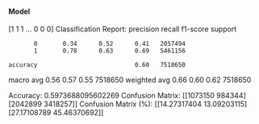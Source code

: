 #### Model
[1 1 1 ... 0 0 0]
Classification Report:
              precision    recall  f1-score   support

           0       0.34      0.52      0.41   2057494
           1       0.78      0.63      0.69   5461156

    accuracy                           0.60   7518650
   macro avg       0.56      0.57      0.55   7518650
weighted avg       0.66      0.60      0.62   7518650

Accuracy: 0.5973688095602269
Confusion Matrix:
[[1073150  984344]
 [2042899 3418257]]
Confusion Matrix (%):
[[14.27317404 13.09203115]
 [27.17108789 45.46370692]]
